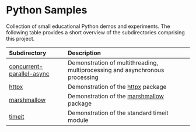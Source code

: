 # Python Samples

Collection of small educational Python demos and experiments. The following table provides a short overview of the subdirectories comprising this project.

| Subdirectory                                             | Description                                                                           |
|:-------------------------------------------------------- |:------------------------------------------------------------------------------------- |
| [concurrent-parallel-async](./concurrent-parallel-async) | Demonstration of multithreading, multiprocessing and asynchronous processing          |
| [httpx](./httpx)                                         | Demonstration of the [httpx](https://pypi.org/project/httpx/) package                 |
| [marshmallow](./marshmallow)                             | Demonstration of the [marshmallow](https://pypi.org/project/marshmallow/) package     |
| [timeit](./timeit)                                       | Demonstration of the standard timeit module                                           |
